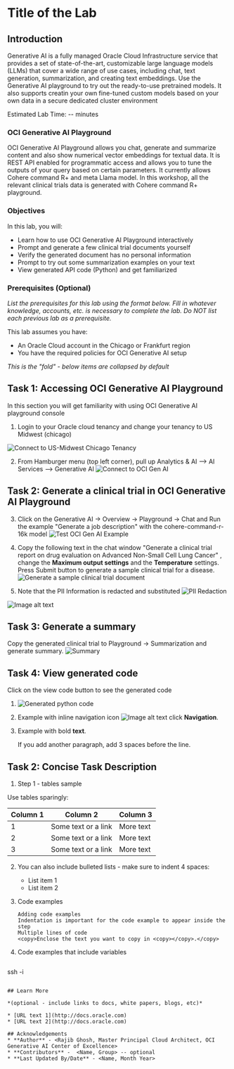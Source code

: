 # Title of the Lab

## Introduction

Generative AI is a fully managed Oracle Cloud Infrastructure service that provides a set of state-of-the-art, customizable large language models (LLMs) that cover a wide range of use cases, including chat, text generation, summarization, and creating text embeddings. Use the Generative AI  playground to try out the ready-to-use pretrained models. It also supports creatin your own fine-tuned custom models based on your own data in a secure dedicated cluster environment

Estimated Lab Time: -- minutes

### OCI Generative AI Playground 

OCI Generative AI Playground allows you chat, generate and summarize content and also show numerical vector embeddings for textual data. It is REST API enabled for programmatic access and allows you to tune the outputs of your query based on certain parameters. It currently allows Cohere command R+ and meta Llama model. In this workshop, all the relevant clinical trials data is generated with Cohere command R+ playground. 

### Objectives

In this lab, you will:
* Learn how to use OCI Generative AI Playground interactively
* Prompt and generate a few clinical trial documents yourself
* Verify the generated document has no personal information
* Prompt to try out some summarization examples on your text
* View generated API code (Python) and get familiarized

### Prerequisites (Optional)

*List the prerequisites for this lab using the format below. Fill in whatever knowledge, accounts, etc. is necessary to complete the lab. Do NOT list each previous lab as a prerequisite.*

This lab assumes you have:
* An Oracle Cloud account in the Chicago or Frankfurt region 
* You have the required policies for OCI Generative AI setup


*This is the "fold" - below items are collapsed by default*

## Task 1: Accessing OCI Generative AI Playground

In this section you will get familiarity with using OCI Generative AI playground console

1. Login to your Oracle cloud tenancy and change your tenancy to US Midwest (chicago)

 ![Connect to US-Midwest Chicago Tenancy](images/lab-11.png)

2. From Hamburger menu (top left corner), pull up Analytics & AI --> AI Services --> Generative AI
![Connect to OCI Gen AI](images/lab-12.png)

## Task 2: Generate a clinical trial in OCI Generative AI Playground

3. Click on the Generative AI -> Overview -> Playground -> Chat and Run the example "Generate a job description" with the cohere-command-r-16k model
![Test OCI Gen AI Example](images/lab-13.png)

4. Copy the following text in the chat window "Generate a clinical trial report on drug evaluation on Advanced Non-Small Cell Lung Cancer" , change the **Maximum output settings** and the **Temperature** settings. Press Submit button to generate a sample clinical trial for a disease. 
![Generate a sample clinical trial document](images/lab-14.png)

5. Note that the PII Information is redacted and substituted
![PII Redaction](images/lab-15.png)

  ![Image alt text](images/sampl.png)

## Task 3: Generate a summary
Copy the generated clinical trial to Playground -> Summarization and generate summary.
 ![Summary](images/lab-16.png)

## Task 4: View generated code
Click on the view code button to see the generated code
1. ![Generated python code](images/lab-17.png)

4. Example with inline navigation icon ![Image alt text](images/sample2.png) click **Navigation**.

5. Example with bold **text**.

   If you add another paragraph, add 3 spaces before the line.

## Task 2: Concise Task Description

1. Step 1 - tables sample

  Use tables sparingly:

  | Column 1 | Column 2 | Column 3 |
  | --- | --- | --- |
  | 1 | Some text or a link | More text  |
  | 2 |Some text or a link | More text |
  | 3 | Some text or a link | More text |

2. You can also include bulleted lists - make sure to indent 4 spaces:

    - List item 1
    - List item 2

3. Code examples

    ```
    Adding code examples
  	Indentation is important for the code example to appear inside the step
    Multiple lines of code
  	<copy>Enclose the text you want to copy in <copy></copy>.</copy>
    ```

4. Code examples that include variables

	```
  <copy>ssh -i <ssh-key-file></copy>
  ```

## Learn More

*(optional - include links to docs, white papers, blogs, etc)*

* [URL text 1](http://docs.oracle.com)
* [URL text 2](http://docs.oracle.com)

## Acknowledgements
* **Author** - <Rajib Ghosh, Master Principal Cloud Architect, OCI Generative AI Center of Excellence>
* **Contributors** -  <Name, Group> -- optional
* **Last Updated By/Date** - <Name, Month Year>
